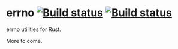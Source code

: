 # errno [![Build status](https://img.shields.io/travis/lfairy/errno.svg)](http://travis-ci.org/lfairy/errno) [![Build status](https://ci.appveyor.com/api/projects/status/0fgngg808u7xwto8?svg=true)](https://ci.appveyor.com/project/lfairy/rust-errno)

errno utilities for Rust.

More to come.
